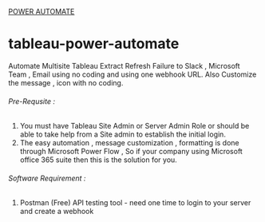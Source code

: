 
[POWER AUTOMATE](https://github.com/jambesh/images/blob/main/Tableau%20Power%20Automate.png)
# tableau-power-automate
Automate Multisite Tableau Extract Refresh Failure to Slack , Microsoft Team , Email using no coding and using one webhook URL.
Also Customize the message , icon with no coding.

###### Pre-Requsite : 
1) You must have Tableau Site Admin or Server Admin Role or should be able to take help from a Site admin to establish the initial login.
2) The easy automation , message customization , formatting is done through Microsoft Power Flow , So if your company using Microsoft office 365 suite then this is the solution for you.

###### Software Requirement :
1) Postman (Free) API testing tool - need one time to login to your server and create a webhook

